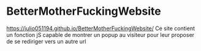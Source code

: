 # BetterMotherFuckingWebsite
https://julio051194.github.io/BetterMotherFuckingWebsite/
Ce site contient un fonction jS capable de montrer un popup au visiteur pour leur proposer de se rediriger vers un autre url
